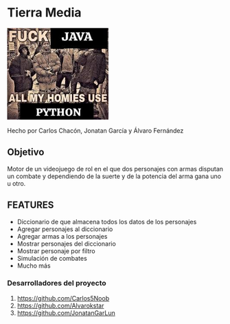 # Tierra Media

![](img/meme.jpg)

Hecho por Carlos Chacón, Jonatan García y Álvaro Fernández

## Objetivo

Motor de un videojuego de rol en el que dos personajes con armas disputan un combate y dependiendo de la suerte y de la potencia del arma gana uno u otro. 

## FEATURES

- Diccionario de que almacena todos los datos de los personajes
- Agregar personajes al diccionario
- Agregar armas a los personajes
- Mostrar personajes del diccionario
- Mostrar personaje por filtro
- Simulación de combates
- Mucho más

### Desarrolladores del proyecto
1. https://github.com/Carlos5Noob
2. https://github.com/Alvarokstar
3. https://github.com/JonatanGarLun
